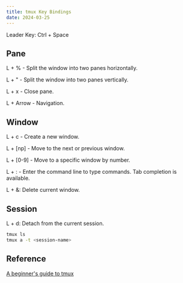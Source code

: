 ```yaml
---
title: tmux Key Bindings
date: 2024-03-25
---
```


Leader Key: Ctrl + Space

## Pane

L + % - Split the window into two panes horizontally.

L + " - Split the window into two panes vertically.

L + x - Close pane.

L + Arrow - Navigation.

## Window

L + c - Create a new window.

L + [np] - Move to the next or previous window.

L + [0-9] - Move to a specific window by number.

L + : - Enter the command line to type commands. Tab completion is available.

L + &: Delete current window.

## Session

L + d: Detach from the current session.

```zsh
tmux ls
tmux a -t <session-name>
```

## Reference

[A beginner's guide to tmux](https://www.redhat.com/sysadmin/introduction-tmux-linux)

